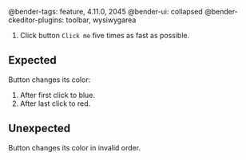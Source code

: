 @bender-tags: feature, 4.11.0, 2045
@bender-ui: collapsed
@bender-ckeditor-plugins: toolbar, wysiwygarea

1. Click button `Click me` five times as fast as possible.

## Expected

Button changes its color:

1. After first click to blue.
1. After last click to red.

## Unexpected

Button changes its color in invalid order.
